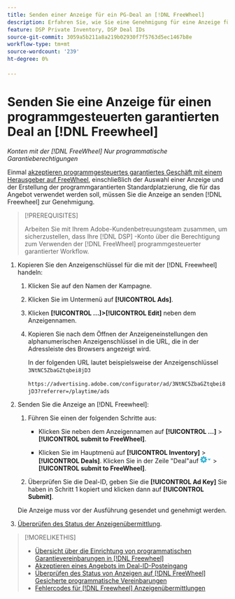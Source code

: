 ```yaml
---
title: Senden einer Anzeige für ein PG-Deal an [!DNL FreeWheel]
description: Erfahren Sie, wie Sie eine Genehmigung für eine Anzeige für ein programmgesteuertes garantiertes Geschäft mit einem Herausgeber anfordern können in [!DNL Freewheel].
feature: DSP Private Inventory, DSP Deal IDs
source-git-commit: 3059a5b211a8a219b02930f7f5763d5ec1467b8e
workflow-type: tm+mt
source-wordcount: '239'
ht-degree: 0%

---
```


# Senden Sie eine Anzeige für einen programmgesteuerten garantierten Deal an [!DNL Freewheel]

*Konten mit der [!DNL FreeWheel] Nur programmatische Garantieberechtigungen*

Einmal [akzeptieren programmgesteuertes garantiertes Geschäft mit einem Herausgeber auf FreeWheel](#programmatic-guaranteed-set-up.md#pg-setup-deal-id-inbox), einschließlich der Auswahl einer Anzeige und der Erstellung der programmgarantierten Standardplatzierung, die für das Angebot verwendet werden soll, müssen Sie die Anzeige an senden [!DNL Freewheel] zur Genehmigung.

>[!PREREQUISITES]
>
>Arbeiten Sie mit Ihrem Adobe-Kundenbetreuungsteam zusammen, um sicherzustellen, dass Ihre [!DNL DSP] -Konto über die Berechtigung zum Verwenden der [!DNL FreeWheel] programmgesteuerter garantierter Workflow.

1. Kopieren Sie den Anzeigenschlüssel für die mit der [!DNL Freewheel] handeln:

   1. Klicken Sie auf den Namen der Kampagne.

   1. Klicken Sie im Untermenü auf **[!UICONTROL Ads]**.

   1. Klicken  **[!UICONTROL ...]>[!UICONTROL Edit]** neben dem Anzeigennamen.

   1. Kopieren Sie nach dem Öffnen der Anzeigeneinstellungen den alphanumerischen Anzeigenschlüssel in die URL, die in der Adressleiste des Browsers angezeigt wird.

      In der folgenden URL lautet beispielsweise der Anzeigenschlüssel `3NtNC5ZbaGZtqbei8jD3`

      `https://advertising.adobe.com/configurator/ad/3NtNC5ZbaGZtqbei8jD3?referrer=/playtime/ads`

1. Senden Sie die Anzeige an [!DNL Freewheel]:

   1. Führen Sie einen der folgenden Schritte aus:

      * Klicken Sie neben dem Anzeigennamen auf  **[!UICONTROL ...]** > **[!UICONTROL submit to FreeWheel]**.

      * Klicken Sie im Hauptmenü auf **[!UICONTROL Inventory]** > **[!UICONTROL Deals]**. Klicken Sie in der Zeile &quot;Deal&quot;auf ![Optionen, Menü](/help/dsp/assets/options-menu.png) > **[!UICONTROL submit to FreeWheel]**.
   1. Überprüfen Sie die Deal-ID, geben Sie die **[!UICONTROL Ad Key]** Sie haben in Schritt 1 kopiert und klicken dann auf **[!UICONTROL Submit]**.

   Die Anzeige muss vor der Ausführung gesendet und genehmigt werden.

1. [Überprüfen des Status der Anzeigenübermittlung](freewheel-check-status.md).

>[!MORELIKETHIS]
>
>* [Übersicht über die Einrichtung von programmatischen Garantievereinbarungen in [!DNL Freewheel]](freewheel-overview.md)
>* [Akzeptieren eines Angebots im Deal-ID-Posteingang](deal-id-inbox-accept.md)
>* [Überprüfen des Status von Anzeigen auf [!DNL FreeWheel] Gesicherte programmatische Vereinbarungen](freewheel-check-status.md)
>* [Fehlercodes für [!DNL Freewheel] Anzeigenübermittlungen](freewheel-error-codes.md)

